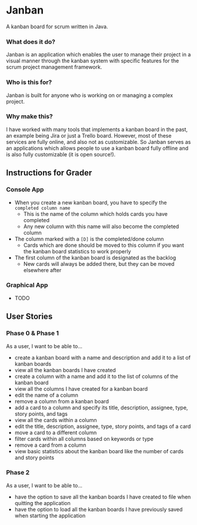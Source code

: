 # Janban

A kanban board for scrum written in Java.

### What does it do?

Janban is an application which enables the user to manage their project in a visual manner through the kanban system
with specific features for the scrum project management framework.

### Who is this for?

Janban is built for anyone who is working on or managing a complex project.

### Why make this?

I have worked with many tools that implements a kanban board in the past, an example being Jira or just a Trello board.
However, most of these services are fully online, and also not as customizable. So Janban serves as an applications
which allows people to use a kanban board fully offline and is also fully customizable (it is open source!).

## Instructions for Grader

### Console App
- When you create a new kanban board, you have to specify the `completed column name`
  - This is the name of the column which holds cards you have completed
  - Any new column with this name will also become the completed column
- The column marked with a `[D]` is the completed/done column
  - Cards which are done should be moved to this column if you want the kanban board statistics to work properly
- The first column of the kanban board is designated as the backlog
  - New cards will always be added there, but they can be moved elsewhere after

### Graphical App
- TODO

## User Stories

### Phase 0 & Phase 1

As a user, I want to be able to...

- create a kanban board with a name and description and add it to a list of kanban boards
- view all the kanban boards I have created
- create a column with a name and add it to the list of columns of the kanban board 
- view all the columns I have created for a kanban board
- edit the name of a column
- remove a column from a kanban board
- add a card to a column and specify its title, description, assignee, type, story points, and tags
- view all the cards within a column
- edit the title, description, assignee, type, story points, and tags of a card
- move a card to a different column
- filter cards within all columns based on keywords or type
- remove a card from a column
- view basic statistics about the kanban board like the number of cards and story points


### Phase 2

As a user, I want to be able to...

- have the option to save all the kanban boards I have created to file when quitting the application
- have the option to load all the kanban boards I have previously saved when starting the application